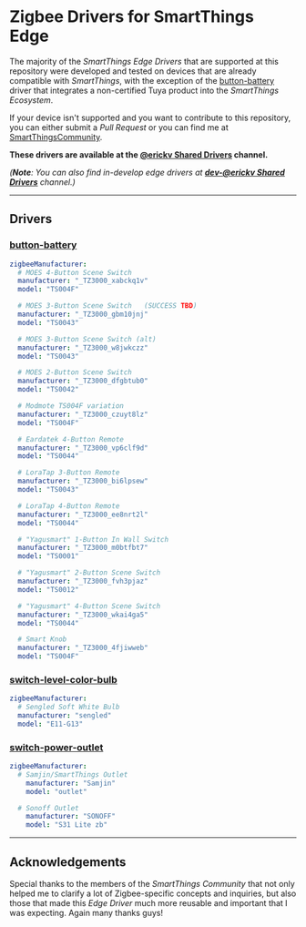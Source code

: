 # Zigbee Drivers for SmartThings Edge

The majority of the *SmartThings Edge Drivers* that are supported at this repository were developed and tested on devices that are already compatible with *SmartThings*, with the exception of the [button-battery](./button-battery) driver that integrates a non-certified Tuya product into the _SmartThings Ecosystem_.

If your device isn't supported and you want to contribute to this repository, you can either submit a _Pull Request_ or you can find me at [SmartThingsCommunity](https://community.smartthings.com/u/erickv/).

**These drivers are available at the **[@erickv Shared Drivers](https://api.smartthings.com/invite/Q1jP18n4oZML)** channel.**

_(**Note**: You can also find in-develop edge drivers at **[dev-@erickv Shared Drivers](https://api.smartthings.com/invite/pbMvQvqgpGjO)** channel.)_

---

## Drivers

### [button-battery](./button-battery)
```yaml
zigbeeManufacturer:
  # MOES 4-Button Scene Switch
  manufacturer: "_TZ3000_xabckq1v"
  model: "TS004F"

  # MOES 3-Button Scene Switch   (SUCCESS TBD)
  manufacturer: "_TZ3000_gbm10jnj"
  model: "TS0043"

  # MOES 3-Button Scene Switch (alt)
  manufacturer: "_TZ3000_w8jwkczz"
  model: "TS0043"

  # MOES 2-Button Scene Switch
  manufacturer: "_TZ3000_dfgbtub0"
  model: "TS0042"

  # Modmote TS004F variation
  manufacturer: "_TZ3000_czuyt8lz"
  model: "TS004F"

  # Eardatek 4-Button Remote
  manufacturer: "_TZ3000_vp6clf9d"
  model: "TS0044"

  # LoraTap 3-Button Remote
  manufacturer: "_TZ3000_bi6lpsew"
  model: "TS0043"

  # LoraTap 4-Button Remote
  manufacturer: "_TZ3000_ee8nrt2l"
  model: "TS0044"

  # "Yagusmart" 1-Button In Wall Switch
  manufacturer: "_TZ3000_m0btfbt7"
  model: "TS0001"

  # "Yagusmart" 2-Button Scene Switch
  manufacturer: "_TZ3000_fvh3pjaz"
  model: "TS0012"

  # "Yagusmart" 4-Button Scene Switch
  manufacturer: "_TZ3000_wkai4ga5"
  model: "TS0044"

  # Smart Knob
  manufacturer: "_TZ3000_4fjiwweb"
  model: "TS004F"
```

### [switch-level-color-bulb](./switch-level-color-bulb)
```yaml
zigbeeManufacturer:
  # Sengled Soft White Bulb
  manufacturer: "sengled"
  model: "E11-G13"
```

### [switch-power-outlet](./switch-power-outlet)
```yaml
zigbeeManufacturer:
  # Samjin/SmartThings Outlet
    manufacturer: "Samjin"
    model: "outlet"

  # Sonoff Outlet
    manufacturer: "SONOFF"
    model: "S31 Lite zb"
```

---

## Acknowledgements

Special thanks to the members of the _SmartThings Community_ that not only helped me to
clarify a lot of Zigbee-specific concepts and inquiries, but also those that made this _Edge
Driver_ much more reusable and important that I was expecting. Again many thanks guys!